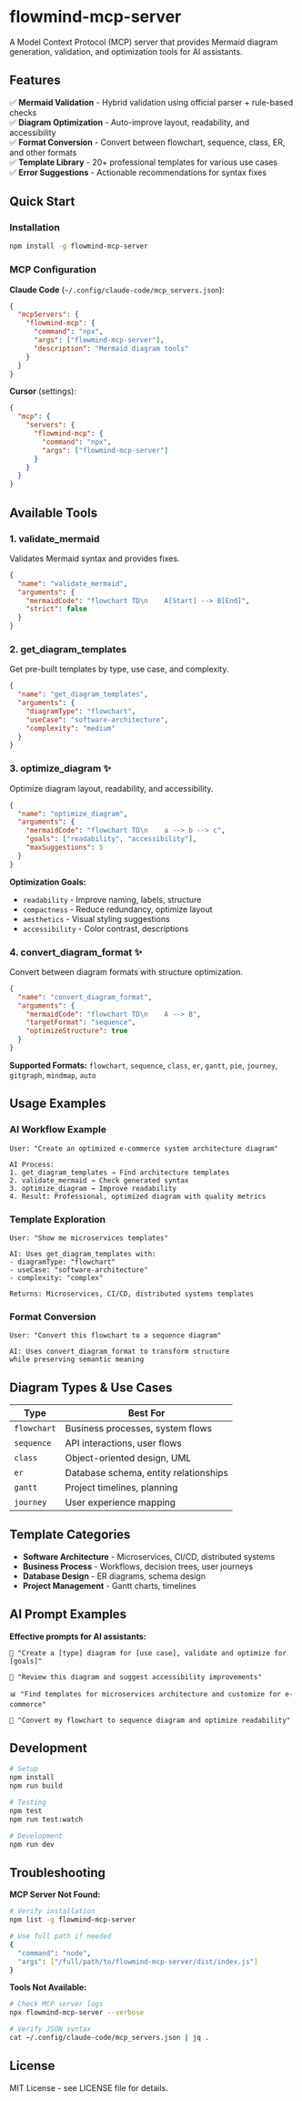 # flowmind-mcp-server

A Model Context Protocol (MCP) server that provides Mermaid diagram generation, validation, and optimization tools for AI assistants.

## Features

✅ **Mermaid Validation** - Hybrid validation using official parser + rule-based checks  
✅ **Diagram Optimization** - Auto-improve layout, readability, and accessibility  
✅ **Format Conversion** - Convert between flowchart, sequence, class, ER, and other formats  
✅ **Template Library** - 20+ professional templates for various use cases  
✅ **Error Suggestions** - Actionable recommendations for syntax fixes

## Quick Start

### Installation

```bash
npm install -g flowmind-mcp-server
```

### MCP Configuration

**Claude Code** (`~/.config/claude-code/mcp_servers.json`):
```json
{
  "mcpServers": {
    "flowmind-mcp": {
      "command": "npx",
      "args": ["flowmind-mcp-server"],
      "description": "Mermaid diagram tools"
    }
  }
}
```

**Cursor** (settings):
```json
{
  "mcp": {
    "servers": {
      "flowmind-mcp": {
        "command": "npx",
        "args": ["flowmind-mcp-server"]
      }
    }
  }
}
```

## Available Tools

### 1. validate_mermaid
Validates Mermaid syntax and provides fixes.

```json
{
  "name": "validate_mermaid",
  "arguments": {
    "mermaidCode": "flowchart TD\n    A[Start] --> B[End]",
    "strict": false
  }
}
```

### 2. get_diagram_templates
Get pre-built templates by type, use case, and complexity.

```json
{
  "name": "get_diagram_templates",
  "arguments": {
    "diagramType": "flowchart",
    "useCase": "software-architecture", 
    "complexity": "medium"
  }
}
```

### 3. optimize_diagram ✨
Optimize diagram layout, readability, and accessibility.

```json
{
  "name": "optimize_diagram",
  "arguments": {
    "mermaidCode": "flowchart TD\n    a --> b --> c",
    "goals": ["readability", "accessibility"],
    "maxSuggestions": 5
  }
}
```

**Optimization Goals:**
- `readability` - Improve naming, labels, structure
- `compactness` - Reduce redundancy, optimize layout  
- `aesthetics` - Visual styling suggestions
- `accessibility` - Color contrast, descriptions

### 4. convert_diagram_format ✨
Convert between diagram formats with structure optimization.

```json
{
  "name": "convert_diagram_format",
  "arguments": {
    "mermaidCode": "flowchart TD\n    A --> B",
    "targetFormat": "sequence",
    "optimizeStructure": true
  }
}
```

**Supported Formats:** `flowchart`, `sequence`, `class`, `er`, `gantt`, `pie`, `journey`, `gitgraph`, `mindmap`, `auto`

## Usage Examples

### AI Workflow Example
```
User: "Create an optimized e-commerce system architecture diagram"

AI Process:
1. get_diagram_templates → Find architecture templates
2. validate_mermaid → Check generated syntax  
3. optimize_diagram → Improve readability
4. Result: Professional, optimized diagram with quality metrics
```

### Template Exploration
```
User: "Show me microservices templates"

AI: Uses get_diagram_templates with:
- diagramType: "flowchart"
- useCase: "software-architecture" 
- complexity: "complex"

Returns: Microservices, CI/CD, distributed systems templates
```

### Format Conversion
```
User: "Convert this flowchart to a sequence diagram"

AI: Uses convert_diagram_format to transform structure
while preserving semantic meaning
```

## Diagram Types & Use Cases

| Type | Best For |
|------|----------|
| `flowchart` | Business processes, system flows |
| `sequence` | API interactions, user flows |
| `class` | Object-oriented design, UML |
| `er` | Database schema, entity relationships |
| `gantt` | Project timelines, planning |
| `journey` | User experience mapping |

## Template Categories

- **Software Architecture** - Microservices, CI/CD, distributed systems
- **Business Process** - Workflows, decision trees, user journeys  
- **Database Design** - ER diagrams, schema design
- **Project Management** - Gantt charts, timelines

## AI Prompt Examples

**Effective prompts for AI assistants:**

```
🎯 "Create a [type] diagram for [use case], validate and optimize for [goals]"

🔧 "Review this diagram and suggest accessibility improvements"

📊 "Find templates for microservices architecture and customize for e-commerce"

🔄 "Convert my flowchart to sequence diagram and optimize readability"
```

## Development

```bash
# Setup
npm install
npm run build

# Testing  
npm test
npm run test:watch

# Development
npm run dev
```

## Troubleshooting

**MCP Server Not Found:**
```bash
# Verify installation
npm list -g flowmind-mcp-server

# Use full path if needed
{
  "command": "node",
  "args": ["/full/path/to/flowmind-mcp-server/dist/index.js"]
}
```

**Tools Not Available:**
```bash
# Check MCP server logs
npx flowmind-mcp-server --verbose

# Verify JSON syntax
cat ~/.config/claude-code/mcp_servers.json | jq .
```

## License

MIT License - see LICENSE file for details.